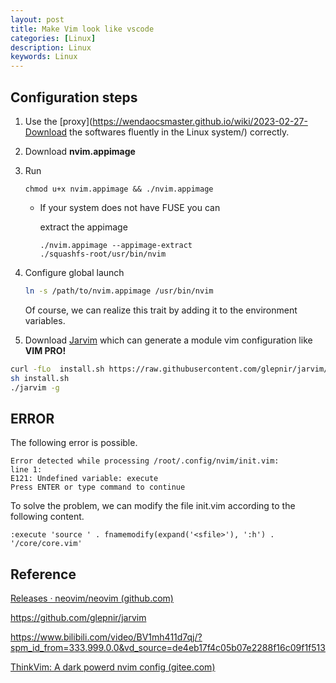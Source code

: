 ```yaml
---
layout: post
title: Make Vim look like vscode
categories: [Linux]
description: Linux
keywords: Linux
---
```


## Configuration steps

1. Use the [proxy](https://wendaocsmaster.github.io/wiki/2023-02-27-Download the softwares fluently in the Linux system/) correctly.

2. Download **nvim.appimage**

3. Run

   ```
   chmod u+x nvim.appimage && ./nvim.appimage
   ```

   - If your system does not have FUSE you can

     extract the appimage

     ```
     ./nvim.appimage --appimage-extract
     ./squashfs-root/usr/bin/nvim
     ```

4. Configure global launch

   ~~~sh
   ln -s /path/to/nvim.appimage /usr/bin/nvim
   ~~~

   Of course, we can realize this trait by adding it to the environment variables.

5.  Download [Jarvim](https://github.com/glepnir/jarvim/releases) which can generate a module   vim configuration like **VIM PRO!**

   ~~~sh
   curl -fLo  install.sh https://raw.githubusercontent.com/glepnir/jarvim/master/install.sh
   sh install.sh
   ./jarvim -g
   ~~~



## ERROR

The following error is possible.

~~~
Error detected while processing /root/.config/nvim/init.vim:
line 1:
E121: Undefined variable: execute
Press ENTER or type command to continue
~~~

To solve the problem, we can modify the file  init.vim according to the following content.

~~~
:execute 'source ' . fnamemodify(expand('<sfile>'), ':h') . '/core/core.vim'
~~~

## Reference

[Releases · neovim/neovim (github.com)](https://github.com/neovim/neovim/releases)

https://github.com/glepnir/jarvim

https://www.bilibili.com/video/BV1mh411d7qj/?spm_id_from=333.999.0.0&vd_source=de4eb17f4c05b07e2288f16c09f1f513

[ThinkVim: A dark powerd nvim config (gitee.com)](https://toscode.gitee.com/modao233/ThinkVim)
